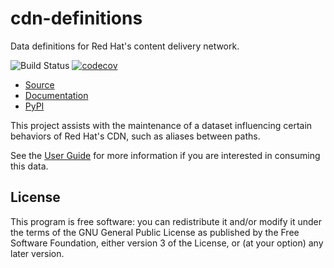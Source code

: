 cdn-definitions
===============

Data definitions for Red Hat's content delivery network.

![Build Status](https://github.com/release-engineering/cdn-definitions/actions/workflows/tests.yml/badge.svg)
[![codecov](https://codecov.io/gh/release-engineering/cdn-definitions/branch/master/graph/badge.svg?token=PYTFAS3DTC)](https://codecov.io/gh/jm-wk/cdn-definitions)

- [Source](https://github.com/release-engineering/cdn-definitions)
- [Documentation](https://release-engineering.github.io/cdn-definitions/)
- [PyPI](https://pypi.org/project/cdn-definitions)

This project assists with the maintenance of a dataset influencing certain behaviors
of Red Hat's CDN, such as aliases between paths.

See the
[User Guide](https://release-engineering.github.io/cdn-definitions/userguide.html#) for more information
if you are interested in consuming this data.

License
-------

This program is free software: you can redistribute it and/or modify
it under the terms of the GNU General Public License as published by
the Free Software Foundation, either version 3 of the License, or
(at your option) any later version.

